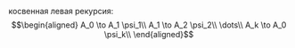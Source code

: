  косвенная левая рекурсия:
$$\begin{aligned}
A_0 \to A_1 \psi_1\\
A_1 \to A_2 \psi_2\\
\dots\\
A_k \to A_0 \psi_k\\
\end{aligned}$$
